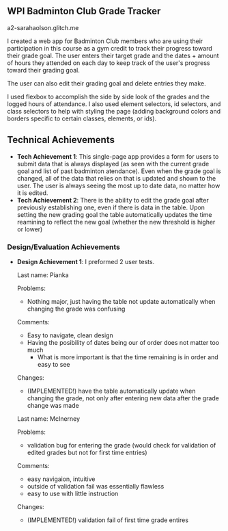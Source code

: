 
## WPI Badminton Club Grade Tracker
a2-sarahaolson.glitch.me

I created a web app for Badminton Club members who are using their participation in this course as a gym credit to track their progress toward their grade goal.  The user enters their target grade and the dates + amount of hours they attended on each day to keep track of the user's progress toward their grading goal. 

The user can also edit their grading goal and delete entries they make. 

I used flexbox to accomplish the side by side look of the grades and the logged hours of attendance. I also used element selectors, id selectors, and class selectors to help with styling the page (adding background colors and borders specific to certain classes, elements, or ids).

## Technical Achievements
- **Tech Achievement 1**: 
    This single-page app provides a form for users to submit data that is always displayed (as seen with the current grade goal and list of past badminton atendance). Even when the grade goal is changed, all of the data that relies on that is 
    updated and shown to the user. The user is always seeing the most up to date data, no matter how it is edited.
- **Tech Achievement 2**: 
    There is the ability to edit the grade goal after previously establishing one, even if there is data in the table. Upon setting the new grading goal the table automatically updates the time reamining to reflect the new goal (whether the new threshold is higher or lower)

### Design/Evaluation Achievements
- **Design Achievement 1**: 
    I preformed 2 user tests.

    Last name: Pianka

    Problems:
    - Nothing major, just having the table not update automatically when changing the grade was confusing 

    Comments:
    - Easy to navigate, clean design
    - Having the posibility of dates being our of order does not matter too much 
        - What is more important is that the time remaining is in order and easy to see
    
    Changes:
    - (IMPLEMENTED!) have the table automatically update when changing the grade, not only after entering new data after the grade change was made


    Last name: McInerney

    Problems:
    - validation bug for entering the grade (would check for validation of edited grades but not for first time entries)

    Comments:
    - easy navigaion, intuitive
    - outside of validation fail was essentially flawless
    - easy to use with little instruction

    Changes:
    - (IMPLEMENTED!) validation fail of first time grade entires


